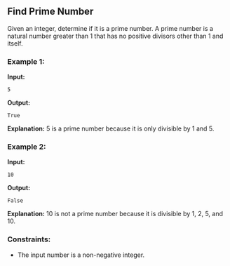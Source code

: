 ## Find Prime Number

Given an integer, determine if it is a prime number. A prime number is a natural number greater than 1 that has no positive divisors other than 1 and itself.

### Example 1:

**Input:**
```
5
```

**Output:**
```
True
```

**Explanation:** 5 is a prime number because it is only divisible by 1 and 5.

### Example 2:

**Input:**
```
10
```

**Output:**
```
False
```

**Explanation:** 10 is not a prime number because it is divisible by 1, 2, 5, and 10.

### Constraints:

- The input number is a non-negative integer.
